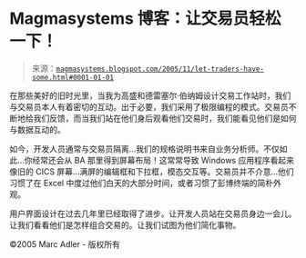 <!--yml

类别：未分类

日期：2024-05-18 05:23:00

-->

# Magmasystems 博客：让交易员轻松一下！

> 来源：[`magmasystems.blogspot.com/2005/11/let-traders-have-some.html#0001-01-01`](http://magmasystems.blogspot.com/2005/11/let-traders-have-some.html#0001-01-01)

在那些美好的旧时光里，当我为高盛和德雷塞尔·伯纳姆设计交易工作站时，我们与交易员本人有着密切的互动。出于必要，我们采用了极限编程的模式。交易员不断地给我们反馈，而当我们站在他们身后观看他们交易时，我们能看见他们是如何与数据互动的。

如今，开发人员通常与交易员隔离...我们的规格说明书来自业务分析师。不仅如此...你经常还会从 BA 那里得到屏幕布局！这常常导致 Windows 应用程序看起来像旧的 CICS 屏幕...满屏的编辑框和下拉框，模态交互等。交易员并不介意...他们习惯了在 Excel 中度过他们白天的大部分时间，或者习惯了彭博终端的简朴外观。

用户界面设计在过去几年里已经取得了进步。让开发人员站在交易员身边一会儿。让我们看看他们是怎样组合交易的。让我们试图为他们简化事物。

©2005 Marc Adler - 版权所有

